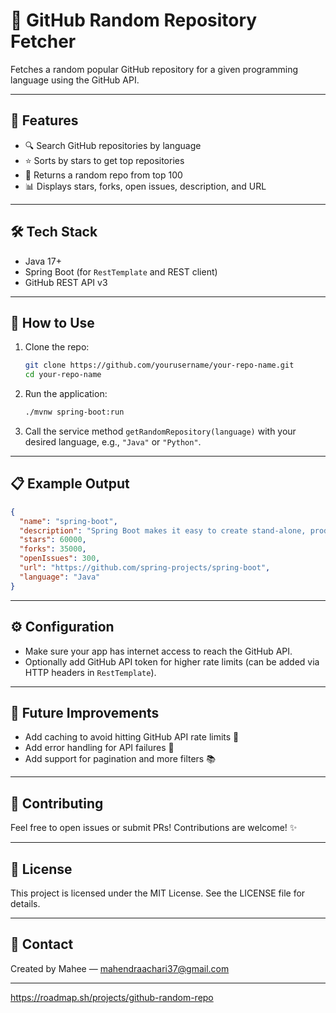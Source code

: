 # 🚀 GitHub Random Repository Fetcher

Fetches a random popular GitHub repository for a given programming language using the GitHub API.

---

## 🎯 Features

* 🔍 Search GitHub repositories by language
* ⭐ Sorts by stars to get top repositories
* 🎲 Returns a random repo from top 100
* 📊 Displays stars, forks, open issues, description, and URL

---

## 🛠️ Tech Stack

* Java 17+
* Spring Boot (for `RestTemplate` and REST client)
* GitHub REST API v3

---

## 🚀 How to Use

1. Clone the repo:

   ```bash
   git clone https://github.com/yourusername/your-repo-name.git
   cd your-repo-name
   ```

2. Run the application:

   ```bash
   ./mvnw spring-boot:run
   ```

3. Call the service method `getRandomRepository(language)` with your desired language, e.g., `"Java"` or `"Python"`.

---

## 📋 Example Output

```json
{
  "name": "spring-boot",
  "description": "Spring Boot makes it easy to create stand-alone, production-grade Spring based Applications.",
  "stars": 60000,
  "forks": 35000,
  "openIssues": 300,
  "url": "https://github.com/spring-projects/spring-boot",
  "language": "Java"
}
```

---

## ⚙️ Configuration

* Make sure your app has internet access to reach the GitHub API.
* Optionally add GitHub API token for higher rate limits (can be added via HTTP headers in `RestTemplate`).

---

## 🚧 Future Improvements

* Add caching to avoid hitting GitHub API rate limits 🔄
* Add error handling for API failures 🚨
* Add support for pagination and more filters 📚

---

## 🙌 Contributing

Feel free to open issues or submit PRs! Contributions are welcome! ✨

---

## 📄 License

This project is licensed under the MIT License. See the LICENSE file for details.

---

## 🤝 Contact

Created by Mahee — [mahendraachari37@gmail.com](mailto:mahendraachari37@gmail.com)

---
https://roadmap.sh/projects/github-random-repo


